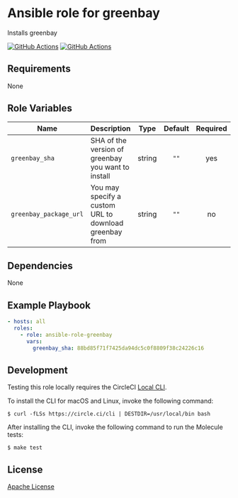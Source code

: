 Ansible role for greenbay
==================================

Installs greenbay

[![GitHub Actions](https://github.com/mongodb-ansible-roles/ansible-role-greenbay/workflows/Molecule%20Test/badge.svg)](https://github.com/mongodb-ansible-roles/ansible-role-greenbay/actions?query=workflow%3A%22Molecule+Test%22)
[![GitHub Actions](https://github.com/mongodb-ansible-roles/ansible-role-greenbay/workflows/Release/badge.svg)](https://github.com/mongodb-ansible-roles/ansible-role-greenbay/actions?query=workflow%3A%22Molecule+Test%22)


Requirements
------------

None

Role Variables
--------------

| Name | Description | Type | Default | Required |
|------|-------------|:----:|:-------:|:--------:|
| `greenbay_sha` | SHA of the version of greenbay you want to install | string | `""` | yes |
| `greenbay_package_url` | You may specify a custom URL to download greenbay from | string | `""` | no |

Dependencies
------------

None

Example Playbook
----------------

```yaml
- hosts: all
  roles:
    - role: ansible-role-greenbay
      vars:
        greenbay_sha: 88bd85f71f7425da94dc5c0f8809f38c24226c16
```

Development
-----------

Testing this role locally requires the CircleCI [Local CLI](https://circleci.com/docs/2.0/local-cli/).

To install the CLI for macOS and Linux, invoke the following command:

    $ curl -fLSs https://circle.ci/cli | DESTDIR=/usr/local/bin bash

After installing the CLI, invoke the following command to run the Molecule tests:

    $ make test

License
-------

[Apache License](LICENSE)
